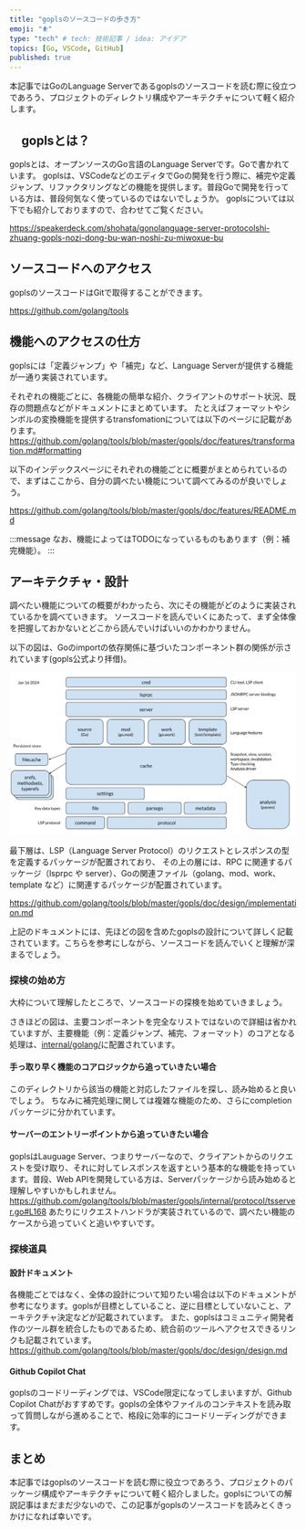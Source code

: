 ```yaml
---
title: "goplsのソースコードの歩き方"
emoji: "⛹️"
type: "tech" # tech: 技術記事 / idea: アイデア
topics: [Go, VSCode, GitHub]
published: true
---
```


本記事ではGoのLanguage Serverであるgoplsのソースコードを読む際に役立つであろう、プロジェクトのディレクトリ構成やアーキテクチャについて軽く紹介します。

## 　goplsとは？
goplsとは、オープンソースのGo言語のLanguage Serverです。Goで書かれています。
goplsは、VSCodeなどのエディタでGoの開発を行う際に、補完や定義ジャンプ、リファクタリングなどの機能を提供します。普段Goで開発を行っている方は、普段何気なく使っているのではないでしょうか。
goplsについては以下でも紹介しておりますので、合わせてご覧ください。

https://speakerdeck.com/shohata/gonolanguage-server-protocolshi-zhuang-gopls-nozi-dong-bu-wan-noshi-zu-miwoxue-bu

## ソースコードへのアクセス
goplsのソースコードはGitで取得することができます。

https://github.com/golang/tools


## 機能へのアクセスの仕方
goplsには「定義ジャンプ」や「補完」など、Language Serverが提供する機能が一通り実装されています。

それぞれの機能ごとに、各機能の簡単な紹介、クライアントのサポート状況、既存の問題点などがドキュメントにまとめています。
たとえばフォーマットやシンボルの変換機能を提供するtransfomationについては以下のページに記載があります。
https://github.com/golang/tools/blob/master/gopls/doc/features/transformation.md#formatting

以下のインデックスページにそれぞれの機能ごとに概要がまとめられているので、まずはここから、自分の調べたい機能について調べてみるのが良いでしょう。

https://github.com/golang/tools/blob/master/gopls/doc/features/README.md

:::message
なお、機能によってはTODOになっているものもあります（例：補完機能）。
:::

## アーキテクチャ・設計
調べたい機能についての概要がわかったら、次にその機能がどのように実装されているかを調べていきます。
ソースコードを読んでいくにあたって、まず全体像を把握しておかないとどこから読んでいけばいいのかわかりません。

以下の図は、Goのimportの依存関係に基づいたコンポーネント群の関係が示されています(gopls公式より拝借)。

![img](https://raw.githubusercontent.com/golang/tools/8b51d6644fa2920557841cd6c6e1b21424c8a626/gopls/doc/design/architecture.svg)

最下層は、LSP（Language Server Protocol）のリクエストとレスポンスの型を定義するパッケージが配置されており、
その上の層には、RPC に関連するパッケージ（lsprpc や server）、Goの関連ファイル（golang、mod、work、template など）に関連するパッケージが配置されています。

https://github.com/golang/tools/blob/master/gopls/doc/design/implementation.md

上記のドキュメントには、先ほどの図を含めたgoplsの設計について詳しく記載されています。こちらを参考にしながら、ソースコードを読んでいくと理解が深まるでしょう。

### 探検の始め方
大枠について理解したところで、ソースコードの探検を始めていきましょう。

さきほどの図は、主要コンポーネントを完全なリストではないので詳細は省かれていますが、主要機能（例：定義ジャンプ、補完、フォーマット）のコアとなる処理は、[internal/golang/](https://github.com/golang/tools/tree/master/gopls/internal/golang)に配置されています。
#### 手っ取り早く機能のコアロジックから追っていきたい場合
このディレクトリから該当の機能と対応したファイルを探し、読み始めると良いでしょう。
ちなみに補完処理に関しては複雑な機能のため、さらにcompletionパッケージに分かれています。

#### サーバーのエントリーポイントから追っていきたい場合
goplsはLauguage Server、つまりサーバーなので、クライアントからのリクエストを受け取り、それに対してレスポンスを返すという基本的な機能を持っています。普段、Web APIを開発している方は、Serverパッケージから読み始めると理解しやすいかもしれません。
https://github.com/golang/tools/blob/master/gopls/internal/protocol/tsserver.go#L168 あたりにリクエストハンドラが実装されているので、調べたい機能のケースから追っていくと追いやすいです。


### 探検道具
#### 設計ドキュメント
各機能ごとではなく、全体の設計について知りたい場合は以下のドキュメントが参考になります。goplsが目標としていること、逆に目標としていないこと、アーキテクチャ決定などが記載されています。
また、goplsはコミュニティ開発者作のツール群を統合したものであるため、統合前のツールへアクセスできるリンクも記載されています。
https://github.com/golang/tools/blob/master/gopls/doc/design/design.md

#### Github Copilot Chat
goplsのコードリーディングでは、VSCode限定になってしまいますが、Github Copilot Chatがおすすめです。goplsの全体やファイルのコンテキストを読み取って質問しながら進めることで、格段に効率的にコードリーディングができます。

## まとめ
本記事ではgoplsのソースコードを読む際に役立つであろう、プロジェクトのパッケージ構成やアーキテクチャについて軽く紹介しました。goplsについての解説記事はまだまだ少ないので、この記事がgoplsのソースコードを読みとくきっかけになれば幸いです。
